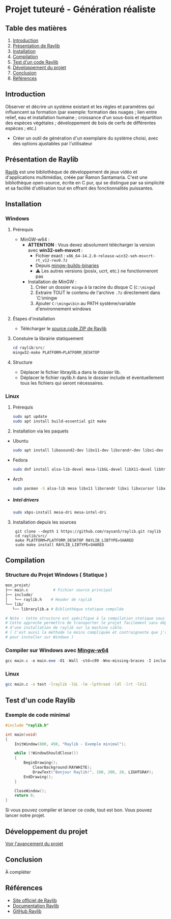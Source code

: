 # Projet tuteuré - Génération réaliste

## Table des matières
1. [Introduction](#introduction)
2. [Présentation de Raylib](#présentation-de-raylib)
3. [Installation](#installation)
4. [Compilation](#compilation)
5. [Test d'un code Raylib](Test-d'un-code-Raylib)
6. [Développement du projet](#développement-du-projet)
7. [Conclusion](#conclusion)
8. [Références](#références)

## Introduction
Observer et décrire un système existant et les règles et paramètres qui influencent sa formation
(par exemple: formation des nuages ; lien entre relief, eau et installation humaine ; croissance
d'un sous-bois et répartition des espèces végétales ; développement de bois de cerfs de
différentes espèces ; etc.)
- Créer un outil de génération d'un exemplaire du système choisi, avec des options ajustables
par l'utilisateur

## Présentation de Raylib
[Raylib](https://github.com/raysan5/raylib) est une bibliothèque de développement de jeux vidéo et d'applications multimédias, créée par Ramon Santamaria. C'est une bibliothèque open-source, écrite en C pur, qui se distingue par sa simplicité et sa facilité d'utilisation tout en offrant des fonctionnalités puissantes.


## Installation

### Windows
1. Prérequis
   - MinGW-w64 :
     * **ATTENTION** : Vous devez absolument télécharger la version avec **win32-seh-msvcrt** :
       * Fichier exact : `x86_64-14.2.0-release-win32-seh-msvcrt-rt_v12-rev0.7z`
       * Depuis [mingw-builds-binaries](https://github.com/niXman/mingw-builds-binaries/releases)
       * ⚠️ Les autres versions (posix, ucrt, etc.) ne fonctionneront pas
     * Installation de MinGW :
       1. Créer un dossier `mingw` à la racine du disque C (`C:\mingw`)
       2. Extraire TOUT le contenu de l'archive `.7z` directement dans `C:\mingw
       3. Ajouter `C:\mingw\bin` au PATH système/variable d'environnement windows

2. Étapes d'installation
   - Télécharger le [source code ZIP de Raylib](https://github.com/raysan5/raylib/releases)

3. Constuire la librairie statiquement
    ```powershell
   cd raylib/src/
   mingw32-make PLATFORM=PLATFORM_DESKTOP
    ``` 
4. Structure
   - Déplacer le fichier libraylib.a dans le dossier lib.
   - Déplacer le fichier raylib.h dans le dossier include et éventuellement tous les fichiers qui seront nécessaires.



### Linux
1. Prérequis
   ```bash
   sudo apt update
   sudo apt install build-essential git make
   ```

2. Installation via les paquets

- Ubuntu
   ```bash
   sudo apt install libasound2-dev libx11-dev libxrandr-dev libxi-dev libgl1-mesa-dev libglu1-mesa-dev libxcursor-dev libxinerama-dev libwayland-dev libxkbcommon-dev
   ```
- Fedora
   ```bash
   sudo dnf install alsa-lib-devel mesa-libGL-devel libX11-devel libXrandr-devel libXi-devel libXcursor-devel libXinerama-devel libatomic
   ```

- Arch
   ```bash
   sudo pacman -S alsa-lib mesa libx11 libxrandr libxi libxcursor libxinerama
   ```

- ##### Intel drivers
   ```bash
   sudo xbps-install mesa-dri mesa-intel-dri
   ```



3. Installation depuis les sources
   ```
    git clone --depth 1 https://github.com/raysan5/raylib.git raylib
    cd raylib/src/
    make PLATFORM=PLATFORM_DESKTOP RAYLIB_LIBTYPE=SHARED
    sudo make install RAYLIB_LIBTYPE=SHARED 
   ```
  

## Compilation
### Structure du Projet Windows ( Statique )
```bash
mon_projet/
├── main.c           # Fichier source principal
├── include/
│   └── raylib.h    # Header de raylib
└── lib/
   └── librarylib.a # Bibliothèque statique compilée

# Note : Cette structure est spécifique à la compilation statique sous Windows.
# Cette approche permettra de transporter le projet facilement sans dépendre
# d'une installation de raylib sur la machine cible.
# ( C'est aussi la méthode la moins compliquée et contraignante que j'ai trouvé 
# pour installer sur Windows )
```
### Compiler sur Windows avec [Mingw-w64](https://www.mingw-w64.org/)
```powershell
gcc main.c -o main.exe -O1 -Wall -std=c99 -Wno-missing-braces -I include/ -L lib/ -lraylib -lopengl32 -lgdi32 -lwinmm
```

### Linux
```bash
gcc main.c -o test -lraylib -lGL -lm -lpthread -ldl -lrt -lX11
```



## Test d'un code Raylib
### Exemple de code minimal
```c
#include "raylib.h"

int main(void)
{
    InitWindow(800, 450, "Raylib - Exemple minimal");

    while (!WindowShouldClose())
    {
        BeginDrawing();
            ClearBackground(RAYWHITE);
            DrawText("Bonjour Raylib!", 190, 200, 20, LIGHTGRAY);
        EndDrawing();
    }

    CloseWindow();
    return 0;
}
```
Si vous pouvez compiler et lancer ce code, tout est bon. Vous pouvez lancer notre projet.

## Développement du projet
[Voir l'avancement du projet](./PROGRESS.md)

## Conclusion
À compléter 

## Références
- [Site officiel de Raylib](https://www.raylib.com/)
- [Documentation Raylib](https://www.raylib.com/cheatsheet/cheatsheet.html)
- [GitHub Raylib](https://github.com/raysan5/raylib)
